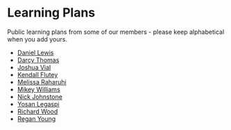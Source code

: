 Learning Plans
==============

Public learning plans from some of our members - please keep alphabetical when you add yours.

* [Daniel Lewis](http://waffle.io/ChronicD/learning)
* [Darcy Thomas](http://waffle.io/darcythomas/learning)
* [Joshua Vial](http://waffle.io/joshuavial/learning) 
* [Kendall Flutey](https://waffle.io/kendallflutey/learning)
* [Melissa Raharuhi](https://waffle.io/misla/learning)
* [Mikey Williams](http://waffle.io/ahdinosaur/learning)
* [Nick Johnstone](http://waffle.io/widdershin/learning)
* [Yosan Legaspi](http://waffle.io/sleepysaurus/learning)
* [Richard Wood](http://waffle.io/rwoodnz/learning)
* [Regan Young](https://waffle.io/regan-young/learning)
